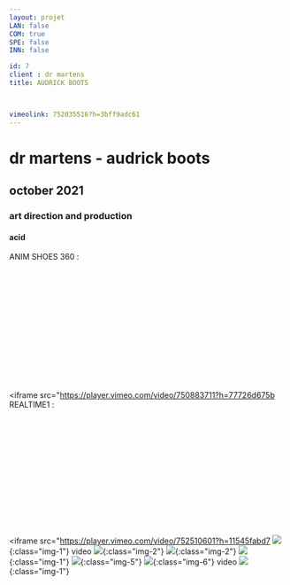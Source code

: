 ```yaml
---
layout: projet
LAN: false  
COM: true
SPE: false
INN: false

id: 7
client : dr martens
title: AUDRICK BOOTS



vimeolink: 752035516?h=3bff9adc61
---
```


# dr martens - audrick boots 
## october 2021 
### art direction and production
#### acid 

ANIM SHOES 360 : <div style="padding:43.48% 0 0 0;position:relative;"><iframe src="https://player.vimeo.com/video/750883711?h=77726d675b
REALTIME1 : <div style="padding:45% 0 0 0;position:relative;"><iframe src="https://player.vimeo.com/video/752510601?h=11545fabd7
![](/assets/projets/AUDRICK_1.jpg){:class="img-1"}
video
![](/assets/projets/AUDRICK_2.jpg){:class="img-2"}
![](/assets/projets/AUDRICK_3.jpg){:class="img-2"}
![](/assets/projets/AUDRICK_4.jpg){:class="img-1"}
![](/assets/projets/AUDRICK_5.jpg){:class="img-5"}
![](/assets/projets/AUDRICK_6.jpg){:class="img-6"}
video
![](/assets/projets/AUDRICK_7.jpg){:class="img-1"}
